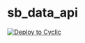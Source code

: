 # sb_data_api

[![Deploy to Cyclic](https://deploy.cyclic.app/button.svg)](https://deploy.cyclic.app/)
